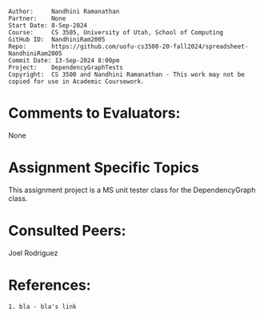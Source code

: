 ```
Author:     Nandhini Ramanathan
Partner:    None
Start Date: 8-Sep-2024
Course:     CS 3505, University of Utah, School of Computing
GitHub ID:  NandhiniRam2005
Repo:       https://github.com/uofu-cs3500-20-fall2024/spreadsheet-NandhiniRam2005
Commit Date: 13-Sep-2024 8:00pm
Project:    DependencyGraphTests
Copyright:  CS 3500 and Nandhini Ramanathan - This work may not be copied for use in Academic Coursework.
```

# Comments to Evaluators:

None

# Assignment Specific Topics

This assignment project is a MS unit tester class for the DependencyGraph class.

# Consulted Peers:

Joel Rodriguez

# References:

    1. bla - bla's link

